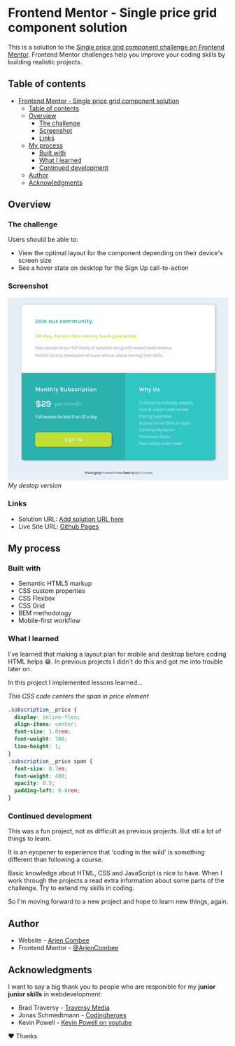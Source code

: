 # Frontend Mentor - Single price grid component solution

This is a solution to the [Single price grid component challenge on Frontend Mentor](https://www.frontendmentor.io/challenges/single-price-grid-component-5ce41129d0ff452fec5abbbc). Frontend Mentor challenges help you improve your coding skills by building realistic projects.

## Table of contents

- [Frontend Mentor - Single price grid component solution](#frontend-mentor---single-price-grid-component-solution)
  - [Table of contents](#table-of-contents)
  - [Overview](#overview)
    - [The challenge](#the-challenge)
    - [Screenshot](#screenshot)
    - [Links](#links)
  - [My process](#my-process)
    - [Built with](#built-with)
    - [What I learned](#what-i-learned)
    - [Continued development](#continued-development)
  - [Author](#author)
  - [Acknowledgments](#acknowledgments)

## Overview

### The challenge

Users should be able to:

- View the optimal layout for the component depending on their device's screen size
- See a hover state on desktop for the Sign Up call-to-action

### Screenshot

![Desktop version](./screenshot.png)
_My destop version_

### Links

- Solution URL: [Add solution URL here](https://your-solution-url.com)
- Live Site URL: [Github Pages](https://arjencombee.github.io/004_single_price_grid/)

## My process

### Built with

- Semantic HTML5 markup
- CSS custom properties
- CSS Flexbox
- CSS Grid
- BEM methodology
- Mobile-first workflow

### What I learned

I've learned that making a layout plan for mobile and desktop before coding HTML helps 😁. In previous projects I didn't do this and got me into trouble later on.

In this project I implemented lessons learned...

_This CSS code centers the span in price element_

```css
.subscription__price {
  display: inline-flex;
  align-items: center;
  font-size: 1.8rem;
  font-weight: 700;
  line-height: 1;
}
.subscription__price span {
  font-size: 0.7em;
  font-weight: 400;
  opacity: 0.5;
  padding-left: 0.8rem;
}
```

### Continued development

This was a fun project, not as difficult as previous projects. But stil a lot of things to learn.

It is an eyopener to experience that 'coding in the wild' is something different than following a course.

Basic knowledge about HTML, CSS and JavaScript is nice to have. When I work through the projects a read extra information about some parts of the challenge. Try to extend my skills in coding.

So I'm moving forward to a new project and hope to learn new things, again.

## Author

- Website - [Arjen Combee](https://arjencombee.nl)
- Frontend Mentor - [@ArjenCombee](https://www.frontendmentor.io/profile/arjencombee)

## Acknowledgments

I want to say a big thank you to people who are responible for my **junior junior skills** in webdevelopment:

- Brad Traversy - [Traversy Media](https://www.traversymedia.com/)
- Jonas Schmedtmann - [Codingheroes](https://codingheroes.io/)
- Kevin Powell - [Kevin Powell on youtube ](https://www.youtube.com/kevinpowell)

♥ Thanks
